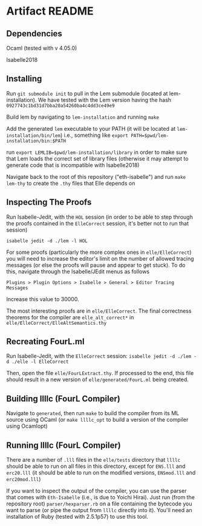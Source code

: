 # Artifact README

## Dependencies

Ocaml (tested with v 4.05.0)

Isabelle2018

## Installing

Run `git submodule init` to pull in the Lem submodule (located at lem-installation). We have tested with the Lem version having
the hash `0927743c1bd31d7bba20a54260ba4c4dd3ce49e9`

Build lem by navigating to `lem-installation` and running `make`

Add the generated `lem` executable to your PATH (it will be located at `lem-installation/bin/lem`)
i.e., something like `export PATH=$pwd/lem-installation/bin:$PATH`

run `export LEMLIB=$pwd/lem-installation/library` in order to make sure
that Lem loads the correct set of library files (otherwise it may attempt
to generate code that is incompatible with Isabelle2018)

Navigate back to the root of this repository ("eth-isabelle") and run `make lem-thy` to create the `.thy` files that Elle depends on

## Inspecting The Proofs

Run Isabelle-Jedit, with the `HOL` session (in order to be able to
step through the proofs contained in the `ElleCorrect` session,
it's better not to run that session)

`isabelle jedit -d ./lem -l HOL`

For some proofs (particularly the more complex ones in `elle/ElleCorrect`)
you will need to increase the editor's limit on the number of allowed tracing
messages (or else the proofs will pause and appear to get stuck). To do this,
navigate through the Isabelle/JEdit menus as follows

`Plugins > Plugin Options > Isabelle > General > Editor Tracing Messages`

Increase this value to 30000.

The most interesting proofs are in `elle/ElleCorrect`. The final
correctness theorems for the compiler are `elle_alt_correct*`
in `elle/ElleCorrect/ElleAltSemantics.thy`

## Recreating FourL.ml

Run Isabelle-Jedit, with the `ElleCorrect` session:
`isabelle jedit -d ./lem -d ./elle -l ElleCorrect`

Then, open the file `elle/FourLExtract.thy`. If processed to the end,
this file should result in a new version of `elle/generated/FourL.ml` being
created.

## Building llllc (FourL Compiler)

Navigate to `generated`, then run `make` to build
the compiler from its ML source using OCaml
(or `make llllc_opt` to
build a version of the compiler using Ocamlopt)

## Running llllc (FourL Compiler)

There are a number of `.lll` files in the `elle/tests` directory that
`llllc` should be able to run on all files in this directory, except
for `ENS.lll` and `erc20.lll` (it should be able to run on the modified
versions, `ENSmod.lll` and `erc20mod.lll`)

If you want to inspect the output of the compiler, you can use
the parser that comes with `Eth-Isabelle` (i.e., is
due to Yoichi Hirai).
Just run (from the
repository root) `parser/hexparser.rb` on a file containing the
bytecode you want to parse (or pipe the output from `llllc` directly
into it). You'll need an installation of Ruby
(tested with 2.5.1p57)
to use this tool.
